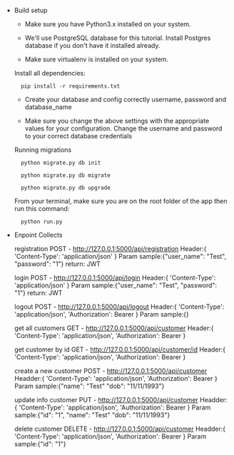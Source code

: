 * Build setup

    - Make sure you have Python3.x installed on your system.

    - We'll use PostgreSQL database for this tutorial. Install Postgres database if you don't have it installed already.

    - Make sure virtualenv is installed on your system.

    Install all dependencies:

        pip install -r requirements.txt

    - Create your database and config correctly username, password and database_name

    - Make sure you change the above settings with the appropriate values
      for your configuration. Change the username and password to your
      correct database credentials


    Running migrations

        python migrate.py db init

        python migrate.py db migrate

        python migrate.py db upgrade

    From your terminal, make sure you are on the root folder of the app then run this command:
        
        python run.py

* Enpoint Collects

    registration
        POST - http://127.0.0.1:5000/api/registration
        Header:{
            'Content-Type': 'application/json'
        }
        Param sample:{"user_name": "Test", "password": "1"}
        return: JWT

    login
        POST - http://127.0.0.1:5000/api/login
        Header:{
            'Content-Type': 'application/json'
        }
        Param sample:{"user_name": "Test", "password": "1"}
        return: JWT

    logout
        POST - http://127.0.0.1:5000/api/logout
        Header:{
            'Content-Type': 'application/json',
            'Authorization': Bearer <JWT>
        }
        Param sample:{}

    get all customers
        GET - http://127.0.0.1:5000/api/customer
        Header:{
            'Content-Type': 'application/json',
            'Authorization': Bearer <JWT>
        }

    get customer by id
        GET - http://127.0.0.1:5000/api/customer/id
        Header:{
            'Content-Type': 'application/json',
            'Authorization': Bearer <JWT>
        }

    create a new customer
        POST - http://127.0.0.1:5000/api/customer
        Headder:{
            'Content-Type': 'application/json',
            'Authorization': Bearer <JWT>
        }
        Param sample:{"name": "Test" "dob": "11/11/1993"}

    update info customer
        PUT - http://127.0.0.1:5000/api/customer
        Headder:{
            'Content-Type': 'application/json',
            'Authorization': Bearer <JWT>
        }
        Param sample:{"id": "1", "name": "Test" "dob": "11/11/1993"}

    delete customer
        DELETE - http://127.0.0.1:5000/api/customer
        Headder:{
            'Content-Type': 'application/json',
            'Authorization': Bearer <JWT>
        }
        Param sample:{"id": "1"}

